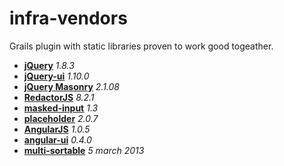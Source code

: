 infra-vendors
=============

Grails plugin with static libraries proven to work good togeather.

- **[jQuery](http://jquery.org)** _1.8.3_
- **[jQuery-ui](http://jqueryui.com)** _1.10.0_
- **[jQuery Masonry](http://masonry.desandro.com)** _2.1.08_
- **[RedactorJS](http://imperavi.com/redactor/)** _8.2.1_
- **[masked-input](http://digitalbush.com/projects/masked-input-plugin)** _1.3_
- **[placeholder](http://mths.be/placeholder)** _2.0.7_ 
- **[AngularJS](http://angularjs.org/)** _1.0.5_ 
- **[angular-ui](http://angular-ui.github.com/)** _0.4.0_
- **[multi-sortable](https://github.com/mostr/angular-ui-multi-sortable)** _5 march 2013_
